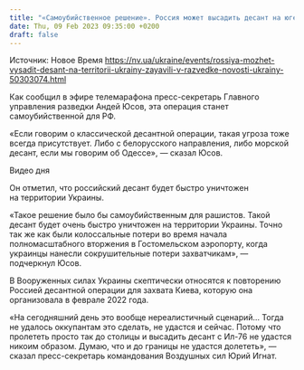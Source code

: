 ```yaml
---
title: "«Самоубийственное решение». Россия может высадить десант на юге или севере Украины, но потери будут сокрушительными — разведка"
date: Thu, 09 Feb 2023 09:35:00 +0200
draft: false
---
```

Источник: Новое Время https://nv.ua/ukraine/events/rossiya-mozhet-vysadit-desant-na-territorii-ukrainy-zayavili-v-razvedke-novosti-ukrainy-50303074.html


Как сообщил в эфире телемарафона пресс-секретарь Главного управления разведки Андей Юсов, эта операция станет самоубийственной для РФ.

«Если говорим о классической десантной операции, такая угроза тоже всегда присутствует. Либо с белорусского направления, либо морской десант, если мы говорим об Одессе», — сказал Юсов.

  Видео дня   

Он отметил, что российский десант будет быстро уничтожен на территории Украины.

«Такое решение было бы самоубийственным для рашистов. Такой десант будет очень быстро уничтожен на территории Украины. Точно так же как были колоссальные потери во время начала полномасштабного вторжения в Гостомельском аэропорту, когда украинцы нанесли сокрушительные потери захватчикам», — подчеркнул Юсов.

В Вооруженных силах Украины скептически относятся к повторению Россией десантной операции для захвата Киева, которую она организовала в феврале 2022 года.

«На сегодняшний день это вообще нереалистичный сценарий… Тогда не удалось оккупантам это сделать, не удастся и сейчас. Потому что пролететь просто так до столицы и высадить десант с Ил-76 не удастся никоим образом. Думаю, что и до границы не удастся долететь», — сказал пресс-секретарь командования Воздушных сил Юрий Игнат.
